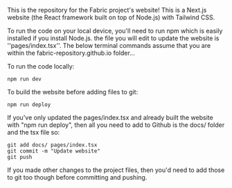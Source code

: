 This is the repository for the Fabric project's website! This is a Next.js website (the React framework built on top of Node.js) with Tailwind CSS. 

To run the code on your local device, you'll need to run npm which is easily installed if you install Node.js. the file you will edit to update the website is ''pages/index.tsx''. The below terminal commands assume that you are within the fabric-repository.github.io folder...

To run the code locally: 
```
npm run dev
```

To build the website before adding files to git:
```
npm run deploy
```

If you've only updated the pages/index.tsx and already built the website with "npm run deploy", then all you need to add to Github is the docs/ folder and the tsx file so:
```
git add docs/ pages/index.tsx 
git commit -m "Update website"
git push
```
If you made other changes to the project files, then you'd need to add those to git too though before committing and pushing.